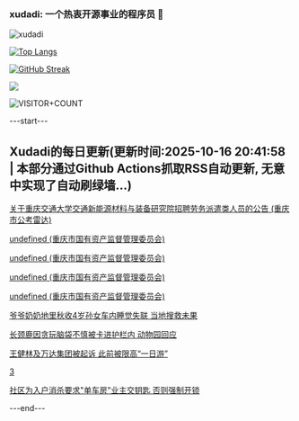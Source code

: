 ### xudadi: 一个热衷开源事业的程序员 👋

![xudadi](https://github-readme-stats-git-masterorgs-github-readme-stats-team.vercel.app/api?username=xudadi)

[![Top Langs](https://github-readme-stats.vercel.app/api/top-langs/?username=xudadi)](https://github.com/anuraghazra/github-readme-stats)

[![GitHub Streak](https://streak-stats.demolab.com?user=xudadi&locale=zh_Hans)](https://git.io/streak-stats)

![](https://raw.githubusercontent.com/xudadi/xudadi/main/assets/github-contribution-grid-snake.svg)

![VISITOR+COUNT](https://komarev.com/ghpvc/?username=xudadi&label=VISITOR+COUNT)


---start---

## Xudadi的每日更新(更新时间:2025-10-16 20:41:58 | 本部分通过Github Actions抓取RSS自动更新, 无意中实现了自动刷绿墙...)

[关于重庆交通大学交通新能源材料与装备研究院招聘劳务派遣类人员的公告 (重庆市公考雷达)](https://www.gongkaoleida.com/article/2651508)

[undefined (重庆市国有资产监督管理委员会)](https://dadilab.github.io/feeds/all.xml)

[undefined (重庆市国有资产监督管理委员会)](https://dadilab.github.io/feeds/all.xml)

[undefined (重庆市国有资产监督管理委员会)](https://dadilab.github.io/feeds/all.xml)

[undefined (重庆市国有资产监督管理委员会)](https://dadilab.github.io/feeds/all.xml)

[爷爷奶奶地里秋收4岁孙女车内睡觉失联 当地搜救未果](https://m.163.com/news/article/KC09K7KA053469LG.html)

[长颈鹿因贪玩脑袋不慎被卡进护栏内 动物园回应](https://m.163.com/news/article/KC09K7IU053469LG.html)

[王健林及万达集团被起诉 此前被限高“一日游”](https://m.163.com/news/article/KC073SA40534A4SC.html)

[3](https://m.163.com/touch/news/sub/domestic)

[社区为入户消杀要求"单车房"业主交钥匙 否则强制开锁](https://m.163.com/news/article/KC02GMFD053469LG.html)

---end---
